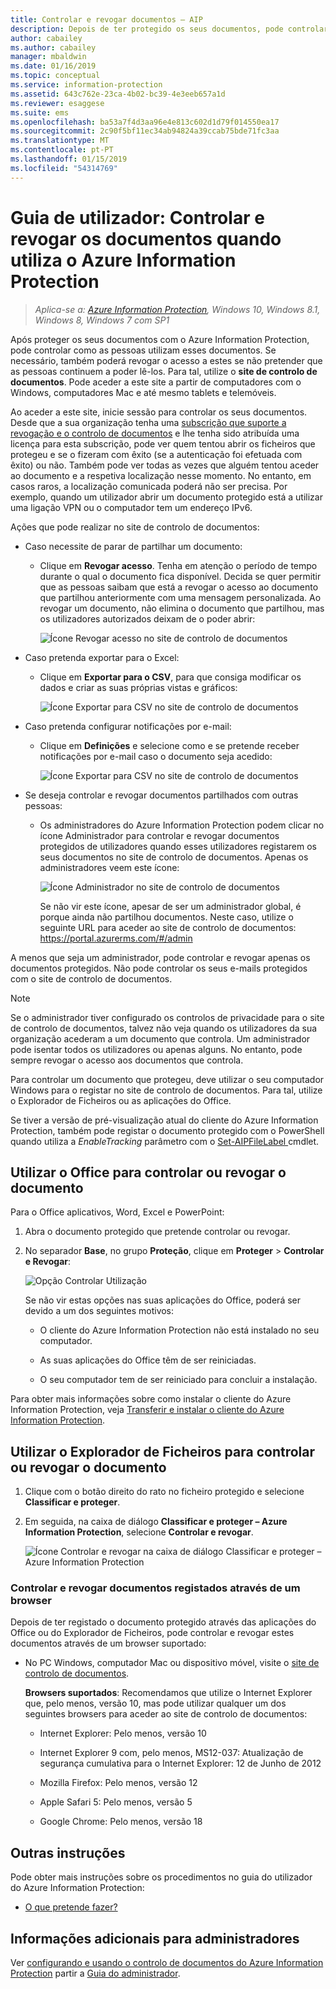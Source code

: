 ```yaml
---
title: Controlar e revogar documentos – AIP
description: Depois de ter protegido os seus documentos, pode controlar a forma como as pessoas os utilizam. Se necessário, também poderá revogar o acesso a esses documentos se não pretender que as pessoas continuem a poder lê-los.
author: cabailey
ms.author: cabailey
manager: mbaldwin
ms.date: 01/16/2019
ms.topic: conceptual
ms.service: information-protection
ms.assetid: 643c762e-23ca-4b02-bc39-4e3eeb657a1d
ms.reviewer: esaggese
ms.suite: ems
ms.openlocfilehash: ba53a7f4d3aa96e4e813c602d1d79f014550ea17
ms.sourcegitcommit: 2c90f5bf11ec34ab94824a39ccab75bde71fc3aa
ms.translationtype: MT
ms.contentlocale: pt-PT
ms.lasthandoff: 01/15/2019
ms.locfileid: "54314769"
---
```

# <a name="user-guide-track-and-revoke-your-documents-when-you-use-azure-information-protection"></a>Guia de utilizador: Controlar e revogar os documentos quando utiliza o Azure Information Protection

>*Aplica-se a: [Azure Information Protection](https://azure.microsoft.com/pricing/details/information-protection), Windows 10, Windows 8.1, Windows 8, Windows 7 com SP1*

Após proteger os seus documentos com o Azure Information Protection, pode controlar como as pessoas utilizam esses documentos. Se necessário, também poderá revogar o acesso a estes se não pretender que as pessoas continuem a poder lê-los. Para tal, utilize o **site de controlo de documentos**. Pode aceder a este site a partir de computadores com o Windows, computadores Mac e até mesmo tablets e telemóveis.

Ao aceder a este site, inicie sessão para controlar os seus documentos. Desde que a sua organização tenha uma [subscrição que suporte a revogação e o controlo de documentos](https://www.microsoft.com/cloud-platform/azure-information-protection-features) e lhe tenha sido atribuída uma licença para esta subscrição, pode ver quem tentou abrir os ficheiros que protegeu e se o fizeram com êxito (se a autenticação foi efetuada com êxito) ou não. Também pode ver todas as vezes que alguém tentou aceder ao documento e a respetiva localização nesse momento. No entanto, em casos raros, a localização comunicada poderá não ser precisa. Por exemplo, quando um utilizador abrir um documento protegido está a utilizar uma ligação VPN ou o computador tem um endereço IPv6.

Ações que pode realizar no site de controlo de documentos:

- Caso necessite de parar de partilhar um documento: 
    
    - Clique em **Revogar acesso**. Tenha em atenção o período de tempo durante o qual o documento fica disponível. Decida se quer permitir que as pessoas saibam que está a revogar o acesso ao documento que partilhou anteriormente com uma mensagem personalizada. Ao revogar um documento, não elimina o documento que partilhou, mas os utilizadores autorizados deixam de o poder abrir:
        
        ![Ícone Revogar acesso no site de controlo de documentos](../media/tracking-site-revoke-access-icon.png)
        
- Caso pretenda exportar para o Excel: 
    
    - Clique em **Exportar para o CSV**, para que consiga modificar os dados e criar as suas próprias vistas e gráficos:
         
        ![Ícone Exportar para CSV no site de controlo de documentos](../media/tracking-site-export-icon.png)
         
- Caso pretenda configurar notificações por e-mail: 
     
    - Clique em **Definições** e selecione como e se pretende receber notificações por e-mail caso o documento seja acedido:
        
        ![Ícone Exportar para CSV no site de controlo de documentos](../media/tracking-site-settings-email.png)

- Se deseja controlar e revogar documentos partilhados com outras pessoas:
    
    - Os administradores do Azure Information Protection podem clicar no ícone Administrador para controlar e revogar documentos protegidos de utilizadores quando esses utilizadores registarem os seus documentos no site de controlo de documentos. Apenas os administradores veem este ícone:
        
        ![Ícone Administrador no site de controlo de documentos](../media/tracking-site-admin-icon.png)
        
        Se não vir este ícone, apesar de ser um administrador global, é porque ainda não partilhou documentos. Neste caso, utilize o seguinte URL para aceder ao site de controlo de documentos: https://portal.azurerms.com/#/admin

A menos que seja um administrador, pode controlar e revogar apenas os documentos protegidos. Não pode controlar os seus e-mails protegidos com o site de controlo de documentos.

> [!NOTE] 
> Se o administrador tiver configurado os controlos de privacidade para o site de controlo de documentos, talvez não veja quando os utilizadores da sua organização acederam a um documento que controla. Um administrador pode isentar todos os utilizadores ou apenas alguns. No entanto, pode sempre revogar o acesso aos documentos que controla.

Para controlar um documento que protegeu, deve utilizar o seu computador Windows para o registar no site de controlo de documentos. Para tal, utilize o Explorador de Ficheiros ou as aplicações do Office.

Se tiver a versão de pré-visualização atual do cliente do Azure Information Protection, também pode registar o documento protegido com o PowerShell quando utiliza a *EnableTracking* parâmetro com o [Set-AIPFileLabel ](/powershell/azureinformationprotection/vlatest/set-aipfilelabel) cmdlet.

## <a name="using-office-to-track-or-revoke-the-document"></a>Utilizar o Office para controlar ou revogar o documento

Para o Office aplicativos, Word, Excel e PowerPoint: 

1. Abra o documento protegido que pretende controlar ou revogar.

2. No separador **Base**, no grupo **Proteção**, clique em **Proteger** > **Controlar e Revogar**:

    ![Opção Controlar Utilização](../media/track-usage-callout.png)
    
    Se não vir estas opções nas suas aplicações do Office, poderá ser devido a um dos seguintes motivos:
    
    - O cliente do Azure Information Protection não está instalado no seu computador.
    
    - As suas aplicações do Office têm de ser reiniciadas.
    
    - O seu computador tem de ser reiniciado para concluir a instalação.
    
Para obter mais informações sobre como instalar o cliente do Azure Information Protection, veja [Transferir e instalar o cliente do Azure Information Protection](install-client-app.md).

## <a name="using-file-explorer-to-track-or-revoke-the-document"></a>Utilizar o Explorador de Ficheiros para controlar ou revogar o documento

1. Clique com o botão direito do rato no ficheiro protegido e selecione **Classificar e proteger**.

2. Em seguida, na caixa de diálogo **Classificar e proteger – Azure Information Protection**, selecione **Controlar e revogar**.

    ![Ícone Controlar e revogar na caixa de diálogo Classificar e proteger – Azure Information Protection](../media/track-and-revoke.png)


### <a name="using-a-web-browser-to-track-and-revoke-documents-that-you-have-registered"></a>Controlar e revogar documentos registados através de um browser

Depois de ter registado o documento protegido através das aplicações do Office ou do Explorador de Ficheiros, pode controlar e revogar estes documentos através de um browser suportado:

- No PC Windows, computador Mac ou dispositivo móvel, visite o [site de controlo de documentos](https://go.microsoft.com/fwlink/?LinkId=529562).

    **Browsers suportados**: Recomendamos que utilize o Internet Explorer que, pelo menos, versão 10, mas pode utilizar qualquer um dos seguintes browsers para aceder ao site de controlo de documentos:

    - Internet Explorer: Pelo menos, versão 10

    - Internet Explorer 9 com, pelo menos, MS12-037: Atualização de segurança cumulativa para o Internet Explorer: 12 de Junho de 2012

    - Mozilla Firefox: Pelo menos, versão 12

    - Apple Safari 5: Pelo menos, versão 5

    - Google Chrome: Pelo menos, versão 18


## <a name="other-instructions"></a>Outras instruções
Pode obter mais instruções sobre os procedimentos no guia do utilizador do Azure Information Protection:

- [O que pretende fazer?](client-user-guide.md#what-do-you-want-to-do)

## <a name="additional-information-for-administrators"></a>Informações adicionais para administradores    
Ver [configurando e usando o controlo de documentos do Azure Information Protection](client-admin-guide-document-tracking.md) partir a [Guia do administrador](client-admin-guide.md).
